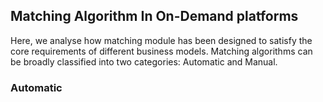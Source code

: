 ## Matching Algorithm In On-Demand platforms

Here, we analyse how matching module has been designed to satisfy the core requirements of different business models.
Matching algorithms can be broadly classified into two categories: Automatic and Manual.   

### Automatic
